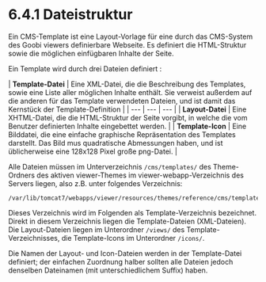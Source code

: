 # 6.4.1 Dateistruktur

Ein CMS-Template ist eine Layout-Vorlage für eine durch das CMS-System des Goobi viewers definierbare Webseite. Es definiert die HTML-Struktur sowie die möglichen einfügbaren Inhalte der Seite.

Ein Template wird durch drei Dateien definiert :

| **Template-Datei**  | Eine XML-Datei, die die Beschreibung des Templates, sowie eine Liste aller möglichen Inhalte enthält. Sie verweist außerdem auf die anderen für das Template verwendeten Dateien, und ist damit das Kernstück der Template-Definition  |
| --- | --- | --- |
| **Layout-Datei**  | Eine XHTML-Datei, die die HTML-Struktur der Seite vorgibt, in welche die vom Benutzer definierten Inhalte eingebettet werden.  |
| **Template-Icon**  | Eine Bilddatei, die eine einfache graphische Repräsentation des Templates darstellt. Das Bild mus quadratische Abmessungen haben, und ist üblicherweise eine 128x128 Pixel große png-Datei.   |

Alle Dateien müssen im Unterverzeichnis `/cms/templates/` des Theme-Ordners des aktiven viewer-Themes im viewer-webapp-Verzeichnis des Servers liegen, also z.B. unter folgendes Verzeichnis:

```text
/var/lib/tomcat7/webapps/viewer/resources/themes/reference/cms/templates
```

Dieses Verzeichnis wird im Folgenden als Template-Verzeichnis bezeichnet. Direkt in diesem Verzeichnis liegen die Template-Dateien \(XML-Dateien\). Die Layout-Dateien liegen im Unterordner `/views/` des Template-Verzeichnisses, die Template-Icons im Unterordner `/icons/`.

Die Namen der Layout- und Icon-Dateien werden in der Template-Datei definiert; der einfachen Zuordnung halber sollten alle Dateien jedoch denselben Dateinamen \(mit unterschiedlichem Suffix\) haben.

